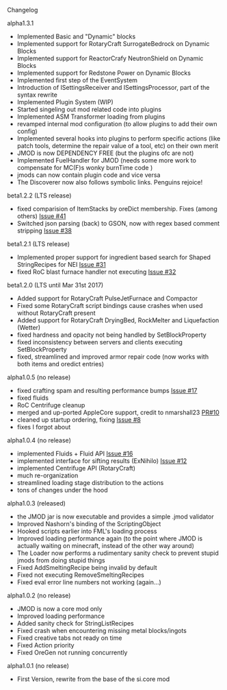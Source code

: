 Changelog

alpha1.3.1
- Implemented Basic and "Dynamic" blocks
- Implemented support for RotaryCraft SurrogateBedrock on Dynamic Blocks
- Implemented support for ReactorCrafy NeutronShield on Dynamic Blocks
- Implemented support for Redstone Power on Dynamic Blocks
- Implemented first step of the EventSystem
- Introduction of ISettingsReceiver and ISettingsProcessor, part of the syntax rewrite
- Implemented Plugin System (WIP)
- Started singeling out mod related code into plugins
- Implemented ASM Transformer loading from plugins
- revamped internal mod configuration (to allow plugins to add their own config)
- Implemented several hooks into plugins to perform specific actions (like patch tools, determine the repair value of a tool, etc) on their own merit
- JMOD is now DEPENDENCY FREE (but the plugins ofc are not)
- Implemented FuelHandler for JMOD (needs some more work to compensate for MC(F)s wonky burnTime code )
- jmods can now contain plugin code and vice versa
- The Discoverer now also follows symbolic links. Penguins rejoice!

beta1.2.2 (LTS release)
- fixed comparision of ItemStacks by oreDict membership. Fixes (among others) [Issue #41](https://github.com/SvenKayser/JMOD/issues/41)
- Switched json parsing (back) to GSON, now with regex based  comment stripping [Issue #38](https://github.com/SvenKayser/JMOD/issues/38)

beta1.2.1 (LTS release)
- Implemented proper support for ingredient based search for Shaped StringRecipes for NEI [Issue #31](https://github.com/SvenKayser/JMOD/issues/31)
- fixed RoC blast furnace handler not executing [Issue #32](https://github.com/SvenKayser/JMOD/issues/32)


beta1.2.0 (LTS until Mar 31st 2017)
- Added support for RotaryCraft PulseJetFurnace and Compactor
- Fixed some RotaryCraft script bindings cause crashes when used without RotaryCraft present
- Added support for RotaryCraft DryingBed, RockMelter and Liquefaction (Wetter)
- fixed hardness and opacity not being handled by SetBlockProperty
- fixed inconsistency between servers and clients executing SetBlockProperty
- fixed, streamlined and improved armor repair code (now works with both items and oredict entries)


alpha1.0.5 (no release)
- fixed crafting spam and resulting performance bumps [Issue #17](https://github.com/SvenKayser/JMOD/issues/17)
- fixed fluids
- RoC Centrifuge cleanup 
- merged and up-ported AppleCore support, credit to nmarshall23 [PR#10](https://github.com/SvenKayser/JMOD/pull/10)
- cleaned up startup ordering, fixing [Issue #8](https://github.com/SvenKayser/JMOD/issues/8)
- fixes I forgot about


alpha1.0.4 (no release)
- implemented Fluids + Fluid API [Issue #16](https://github.com/SvenKayser/JMOD/issues/16)
- implemented interface for sifting results (ExNihilo) [Issue #12](https://github.com/SvenKayser/JMOD/issues/12)
- implemented Centrifuge API (RotaryCraft)
- much re-organization
- streamlined loading stage distribution to the actions
- tons of changes under the hood


alpha1.0.3 (released)
- the JMOD jar is now executable and provides a simple .jmod validator
- Improved Nashorn's binding of the ScriptingObject
- Hooked scripts earlier into FML's loading process
- Improved loading performance again (to the point where JMOD is actually waiting on minecraft, instead of the other way around)
- The Loader now performs a rudimentary sanity check to prevent stupid jmods from doing stupid things
- Fixed AddSmeltingRecipe being invalid by default
- Fixed not executing RemoveSmeltingRecipes
- Fixed eval error line numbers not working (again...)


alpha1.0.2 (no release)
- JMOD is now a core mod only
- Improved loading performance
- Added sanity check for StringListRecipes
- Fixed crash when encountering missing metal blocks/ingots
- Fixed creative tabs not ready on time
- Fixed Action priority
- Fixed OreGen not running concurrently


alpha1.0.1 (no release)

- First Version, rewrite from the base of the si.core mod


